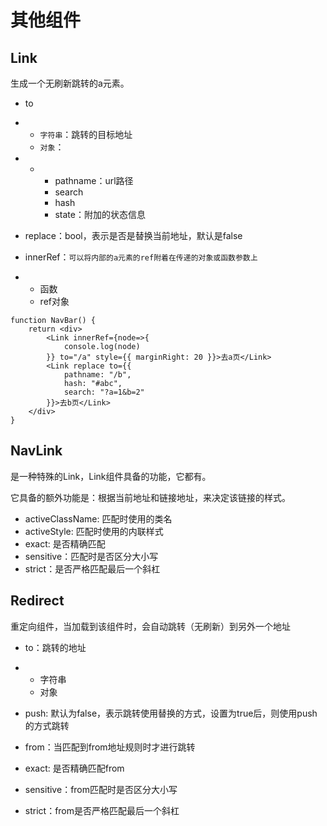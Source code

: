# 其他组件

## Link

生成一个无刷新跳转的a元素。

- to 

- - `字符串`：跳转的目标地址
  - `对象`： 

- - - pathname：url路径
    - search
    - hash
    - state：附加的状态信息

- replace：bool，表示是否是替换当前地址，默认是false
- innerRef：`可以将内部的a元素的ref附着在传递的对象或函数参数上 `

- - 函数
  - ref对象

```
function NavBar() {
    return <div>
        <Link innerRef={node=>{
            console.log(node)
        }} to="/a" style={{ marginRight: 20 }}>去a页</Link>
        <Link replace to={{
            pathname: "/b",
            hash: "#abc",
            search: "?a=1&b=2"
        }}>去b页</Link>
    </div>
}
```



## NavLink

是一种特殊的Link，Link组件具备的功能，它都有。

它具备的额外功能是：根据当前地址和链接地址，来决定该链接的样式。

- activeClassName: 匹配时使用的类名
- activeStyle: 匹配时使用的内联样式
- exact: 是否精确匹配
- sensitive：匹配时是否区分大小写
- strict：是否严格匹配最后一个斜杠



## Redirect

重定向组件，当加载到该组件时，会自动跳转（无刷新）到另外一个地址

- to：跳转的地址 

- - 字符串
  - 对象

- push: 默认为false，表示跳转使用替换的方式，设置为true后，则使用push的方式跳转
- from：当匹配到from地址规则时才进行跳转
- exact: 是否精确匹配from
- sensitive：from匹配时是否区分大小写
- strict：from是否严格匹配最后一个斜杠